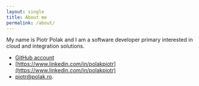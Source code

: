 ```yaml
---
layout: single
title: About me
permalink: /about/
---
```


My name is Piotr Polak and I am a software developer primary
interested in cloud and integration solutions.

- [GitHub account](https://github.com/piotrpolak)
- [https://www.linkedin.com/in/polakpiotr](https://www.linkedin.com/in/polakpiotr)
- [piotr@polak.ro](mailto://piotr@polak.ro).

